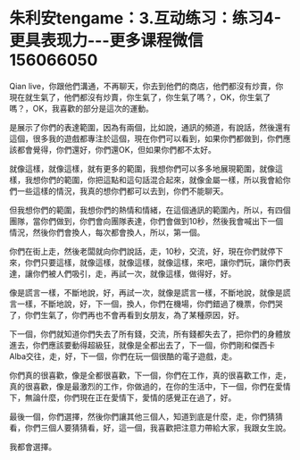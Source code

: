 # 朱利安tengame：3.互动练习：练习4-更具表现力---更多课程微信156066050

 Qian live，你跟他們溝通，不再聊天，你去到他們的商店，他們都沒有炒賣，你現在就生氣了，他們都沒有炒賣，你生氣了，你生氣了嗎？，OK，你生氣了嗎？，OK，我喜歡的部分是這次的運動。

是展示了你們的表達範圍，因為有兩個，比如說，通訊的頻道，有說話，然後還有這個，很多我的遊戲都專注於這個，現在你們可以看到，如果你們都做到，你們應該都會覺得，你們還好，你們還OK，但如果你們都不太好。

就像這樣，就像這樣，就有更多的範圍，我想你們可以多多地展現範圍，就像這樣，我想你們的範圍，你把這點和這句話混合起來，就像金屬一樣，所以我會給你們一些這樣的情況，我真的想你們都可以去到，你們不能聊天。

但我想你們的範圍，我想你們的熱情和情緒，在這個通訊的範圍內，所以，有四個團隊，當你們做到，你們會向團隊表達，你們會做到10秒，然後我會喊出下一個情況，然後你們會換人，每次都會換人，所以，第一個。

你們在街上走，然後老闆就向你們說話，走，10秒，交流，好，現在你們就停下來，你們只要這樣，就像這樣，就像這樣，就像這樣，來吧，讓你們玩，讓你們表達，讓你們被人們吸引，走，再試一次，就像這樣，做得好，好。

像是謊言一樣，不斷地說，好，再試一次，就像是謊言一樣，不斷地說，就像是謊言一樣，不斷地說，好，下一個，換人，你們在機場，你們錯過了機票，你們哭了，你們生氣了，你們再也不會再看到女朋友，為了某種原因，好。

下一個，你們就知道你們失去了所有錢，交流，所有錢都失去了，把你們的身體放進去，你們應該要動得超級狂，就像是全都出去了，下一個，你們剛和傑西卡Alba交往，走，好，下一個，你們在玩一個很酷的電子遊戲，走。

你們真的很喜歡，像是全都很喜歡，下一個，你們在工作，真的很喜歡工作，走，真的很喜歡，像是最激烈的工作，你做過的，在你的生活中，下一個，你們在愛情下，無論什麼，你們現在正在愛情下，愛情的感覺正在過了，好。

最後一個，你們選擇，然後你們讓其他三個人，知道到底是什麼，走，你們猜猜看，你們三個人要猜猜看，好，這一個，我喜歡把注意力帶給大家，我跟女生說。

我都會選擇。